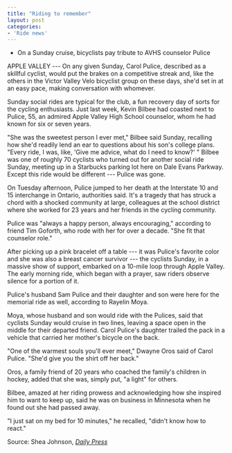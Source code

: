 ```yaml
---
title: "Riding to remember"
layout: post
categories:
- 'Ride news'
---
```


- On a Sunday cruise, bicyclists pay tribute to AVHS counselor Pulice

APPLE VALLEY --- On any given Sunday, Carol Pulice, described as a skillful cyclist, would put the brakes on a competitive streak and, like the others in the Victor Valley Velo bicyclist group on these days, she'd set in at an easy pace, making conversation with whomever.

Sunday social rides are typical for the club, a fun recovery day of sorts for the cycling enthusiasts. Just last week, Kevin Bilbee had coasted next to Pulice, 55, an admired Apple Valley High School counselor, whom he had known for six or seven years.

"She was the sweetest person I ever met," Bilbee said Sunday, recalling how she'd readily lend an ear to questions about his son's college plans. "Every ride, I was, like, 'Give me advice, what do I need to know?' " Bilbee was one of roughly 70 cyclists who turned out for another social ride Sunday, meeting up in a Starbucks parking lot here on Dale Evans Parkway. Except this ride would be different --- Pulice was gone.

On Tuesday afternoon, Pulice jumped to her death at the Interstate 10 and 15 interchange in Ontario, authorities said. It's a tragedy that has struck a chord with a shocked community at large, colleagues at the school district where she worked for 23 years and her friends in the cycling community.

Pulice was "always a happy person, always encouraging," according to friend Tim Goforth, who rode with her for over a decade. "She fit that counselor role."

After picking up a pink bracelet off a table --- it was Pulice's favorite color and she was also a breast cancer survivor --- the cyclists Sunday, in a massive show of support, embarked on a 10-mile loop through Apple Valley. The early morning ride, which began with a prayer, saw riders observe silence for a portion of it.

Pulice's husband Sam Pulice and their daughter and son were here for the memorial ride as well, according to Rayelin Moya.

Moya, whose husband and son would ride with the Pulices, said that cyclists Sunday would cruise in two lines, leaving a space open in the middle for their departed friend. Carol Pulice's daughter trailed the pack in a vehicle that carried her mother's bicycle on the back.

"One of the warmest souls you'll ever meet," Dwayne Oros said of Carol Pulice. "She'd give you the shirt off her back."

Oros, a family friend of 20 years who coached the family's children in hockey, added that she was, simply put, "a light" for others.

Bilbee, amazed at her riding prowess and acknowledging how she inspired him to want to keep up, said he was on business in Minnesota when he found out she had passed away.

"I just sat on my bed for 10 minutes," he recalled, "didn't know how to react."

Source: Shea Johnson, [*Daily Press*](https://www.vvdailypress.com)